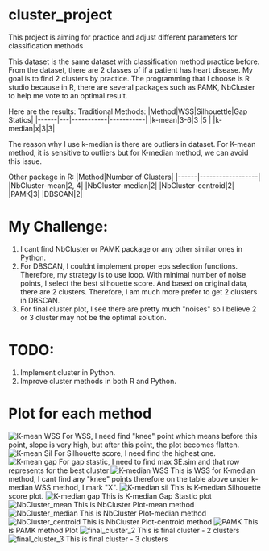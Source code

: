 # cluster_project
This project is aiming for practice and adjust different parameters for classification methods

This dataset is the same dataset with classification method practice before. From the dataset, there are 2 classes of if a patient has heart disease. My goal is to find 2 clusters by practice. 
The programming that I choose is R studio because in R, there are several packages such as PAMK, NbCluster to help me vote to an optimal result.

Here are the results:
Traditional Methods:
|Method|WSS|Silhouettle|Gap Statics|
|------|---|-----------|-----------|
|k-mean|3-6|3          |5          |
|k-median|x|3|3|

The reason why I use k-median is there are outliers in dataset. For K-mean method, it is sensitive to outliers but for K-median method, we can avoid this issue.

Other package in R:
|Method|Number of Clusters|
|------|------------------|
|NbCluster-mean|2, 4|
|NbCluster-median|2|
|NbCluster-centroid|2|
|PAMK|3|
|DBSCAN|2|

# My Challenge: 
1. I cant find NbCluster or PAMK package or any other similar ones in Python.
2. For DBSCAN, I couldnt implement proper eps selection functions. Therefore, my strategy is to use loop. With minimal number of noise points, I select the best silhouette score. And based on original data, there are 2 clusters. Therefore, I am much more prefer to get 2 clusters in DBSCAN.
3. For final cluster plot, I see there are pretty much "noises" so I believe 2 or 3 cluster may not be the optimal solution.
   
# TODO:
1. Implement cluster in Python.
2. Improve cluster methods in both R and Python.

# Plot for each method
![K-mean WSS](https://github.com/qifan-code/cluster_project/assets/64823500/e67b92b2-1d87-4f98-a942-3ddbc7a15688)
For WSS, I need find "knee" point which means before this point, slope is very high, but after this point, the plot becomes flatten. 
![K-mean Sil](https://github.com/qifan-code/cluster_project/assets/64823500/d7ede7d8-d8d1-48ce-94bd-5bf57d29b861)
For Silhouette score, I need find the highest one. 
![K-mean gap](https://github.com/qifan-code/cluster_project/assets/64823500/6aa81bda-ef35-4c1b-817a-18a757c2368f)
For gap stastic, I need to find max SE.sim and that row represents for the best cluster
![K-median WSS](https://github.com/qifan-code/cluster_project/assets/64823500/3c675a56-194e-4a57-8f01-58d0e1c32725)
This is WSS for K-median method, I cant find any "knee" points therefore on the table above under k-median WSS method, I mark "X". 
![K-median sil](https://github.com/qifan-code/cluster_project/assets/64823500/255a1351-41d3-491e-a87d-804a35377ff7)
This is K-median Silhouette score plot. 
![K-median gap](https://github.com/qifan-code/cluster_project/assets/64823500/b62f7953-fb2f-4dcc-a356-1e9743e9635e)
This is K-median Gap Stastic plot
![NbCluster_mean](https://github.com/qifan-code/cluster_project/assets/64823500/6fabbe07-168e-4c97-9eb9-21f84b6a62f6)
This is NbCluster Plot-mean method
![NbCluster_median](https://github.com/qifan-code/cluster_project/assets/64823500/7a146be1-7f9c-4f6e-a1de-0d2ec656ced9)
This is NbCluster Plot-median method
![NbCluster_centroid](https://github.com/qifan-code/cluster_project/assets/64823500/b2d6d9e6-72f4-45da-a024-5b52ebacbebf)
This is NbCluster Plot-centroid method
![PAMK](https://github.com/qifan-code/cluster_project/assets/64823500/f614e57e-d859-4bb9-9523-763e910b92e9)
This is PAMK method Plot
![final_cluster_2](https://github.com/qifan-code/cluster_project/assets/64823500/2df014ce-240b-4ba4-a768-57d02fa1461f)
This is final cluster - 2 clusters
![final_cluster_3](https://github.com/qifan-code/cluster_project/assets/64823500/55c18e9b-f14b-45cd-b08f-7418be509f68)
This is final cluster - 3 clusters



